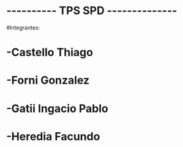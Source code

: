 # ---------- TPS SPD --------------


#Integrantes:
#  -Castello Thiago
#  -Forni Gonzalez
#  -Gatii Ingacio Pablo
#  -Heredia Facundo
